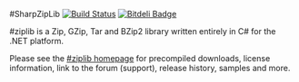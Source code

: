 #SharpZipLib [![Build Status](https://travis-ci.org/Schumix/SharpZipLib.svg?branch=master)](https://travis-ci.org/Schumix/SharpZipLib) [![Bitdeli Badge](https://d2weczhvl823v0.cloudfront.net/Schumix/sharpziplib/trend.png)](https://bitdeli.com/free "Bitdeli Badge")

\#ziplib is a Zip, GZip, Tar and BZip2 library written entirely in C# for the .NET platform.

Please see the [\#ziplib homepage](http://icsharpcode.github.io/SharpZipLib/) for precompiled downloads, 
license information, link to the forum (support), release history, samples and more.
